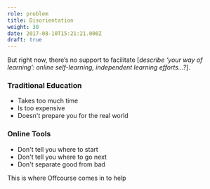 ```yaml
---
role: problem
title: Disorientation
weight: 30
date: 2017-08-10T15:21:21.000Z
draft: true
---
```

But right now, there’s no support to facilitate \[*describe ‘your way of learning’: online self-learning, independent learning efforts…?*\].

### Traditional Education

* Takes too much time
* Is too expensive
* Doesn't prepare you for the real world

### Online Tools

* Don't tell you where to start
* Don't tell you where to go next
* Don't separate good from bad

This is where Offcourse comes in to help
